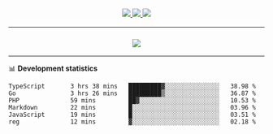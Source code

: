<h3 align="center">
  <a href="https://github.com/hwalker928">
      <img src="https://img.shields.io/github/followers/hwalker928?label=Followers&style=for-the-badge&color=lightblue">
  </a>
  <a href="https://harryw.link/discord" alt="Discord">
      <img src="https://img.shields.io/discord/738451951758606336?label=discord&style=for-the-badge&color=lightblue"/>
  </a>
  <a href="https://harryw.link/sparked" alt="Sparked Host">
      <img src="https://img.shields.io/static/v1?label=Sponsor&message=Sparked%20Host&color=yellow&style=for-the-badge"/>
  </a>
</h3>

<hr>


<h3 align="center">
  <a href="https://github.com/hwalker928">
      <img src="https://github-profile-trophy.vercel.app/?username=hwalker928&no-bg=true&no-frame=true">
  </a>
</h3>


<hr>

📊 **Development statistics**

<!--START_SECTION:waka-->

```text
TypeScript       3 hrs 38 mins   █████████▓░░░░░░░░░░░░░░░   38.98 %
Go               3 hrs 26 mins   █████████▒░░░░░░░░░░░░░░░   36.87 %
PHP              59 mins         ██▓░░░░░░░░░░░░░░░░░░░░░░   10.53 %
Markdown         22 mins         █░░░░░░░░░░░░░░░░░░░░░░░░   03.96 %
JavaScript       19 mins         █░░░░░░░░░░░░░░░░░░░░░░░░   03.51 %
reg              12 mins         ▓░░░░░░░░░░░░░░░░░░░░░░░░   02.18 %
```

<!--END_SECTION:waka-->
